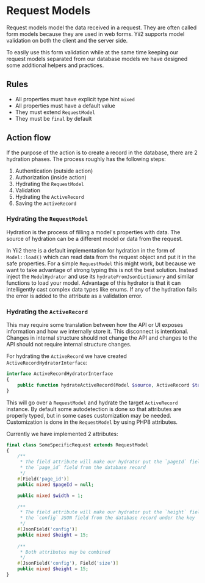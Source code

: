 # Request Models

Request models model the data received in a request. They are often called form models because they are used in web forms.
Yii2 supports model validation on both the client and the server side.

To easily use this form validation while at the same time keeping our request models separated from our database models
we have designed some additional helpers and practices.



## Rules
- All properties must have explicit type hint `mixed`
- All properties must have a default value
- They must extend `RequestModel`
- They must be `final` by default

## Action flow
If the purpose of the action is to create a record in the database, there are 2 hydration phases.
The process roughly has the following steps:
1. Authentication (outside action)
2. Authorization (inside action)
3. Hydrating the `RequestModel`
4. Validation
5. Hydrating the `ActiveRecord`
6. Saving the `ActiveRecord`


### Hydrating the `RequestModel`
Hydration is the process of filling a model's properties with data. The source of hydration can be a different model or
data from the request.

In Yii2 there is a default implementation for hydration in the form of `Model::load()` which can read data from the request
object and put it in the safe properties. For a simple `RequestModel` this might work, but because we want to take advantage
of strong typing this is not the best solution.
Instead inject the `ModelHydrator` and use its `hydrateFromJsonDictionary` and similar functions to load your model. 
Advantage of this hydrator is that it can intelligently cast complex data types like enums. If any of the hydration fails
the error is added to the attribute as a validation error.

### Hydrating the `ActiveRecord`
This may require some translation between how the API or UI exposes information and how we internally store it. This
disconnect is intentional. Changes in internal structure should not change the API and changes to the API should not 
require internal structure changes.

For hydrating the `ActiveRecord` we have created `ActiveRecordHydratorInterface`:
```php
interface ActiveRecordHydratorInterface
{
    public function hydrateActiveRecord(Model $source, ActiveRecord $target): void;
}
```

This will go over a `RequestModel` and hydrate the target `ActiveRecord` instance.
By default some autodetection is done so that attributes are properly typed, but in some cases customization may be needed.
Customization is done in the `RequestModel` by using PHP8 attributes.

Currently we have implemented 2 attributes:
```php
final class SomeSpecificRequest extends RequestModel
{
    /**
     * The field attribute will make our hydrator put the `pageId` field from the model into
     * the `page_id` field from the database record  
     */
    #[Field('page_id')]
    public mixed $pageId = null;

    public mixed $width = 1;

    /**
     * The field attribute will make our hydrator put the `height` field from the model into
     * the `config` JSON field from the database record under the key 'height'  
     */
    #[JsonField('config')]    
    public mixed $height = 15;
    
    /**
     * Both attributes may be combined
     */
    #[JsonField('config'), Field('size')]    
    public mixed $height = 15;
}
```
